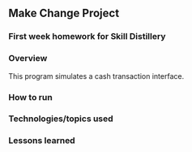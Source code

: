 ## Make Change Project

### First week homework for Skill Distillery

### Overview

This program simulates a cash transaction interface.

### How to run

### Technologies/topics used

### Lessons learned

